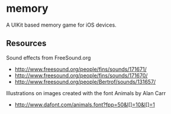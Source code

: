 memory
======

A UIKit based memory game for iOS devices.


Resources
-----

Sound effects from FreeSound.org
* http://www.freesound.org/people/fins/sounds/171671/ 
* http://www.freesound.org/people/fins/sounds/171670/ 
* http://www.freesound.org/people/Bertrof/sounds/131657/


Illustrations on images created with the font Animals by Alan Carr
* http://www.dafont.com/animals.font?fpp=50&l[]=10&l[]=1
